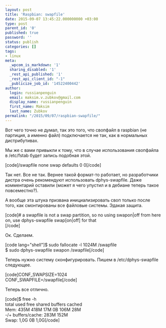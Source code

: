 ```yaml
---
layout: post
title: 'Raspbian: swapfile'
date: 2015-09-07 13:45:22.000000000 +03:00
type: post
parent_id: '0'
published: true
password: ''
status: publish
categories: []
tags:
- linux
meta:
  _wpcom_is_markdown: '1'
  sharing_disabled: '1'
  _rest_api_published: '1'
  _rest_api_client_id: "-1"
  _publicize_job_id: '14522400442'
author:
  login: russianpenguin
  email: maksim.v.zubkov@gmail.com
  display_name: russianpenguin
  first_name: Maksim
  last_name: Zubkov
permalink: "/2015/09/07/raspbian-swapfile/"
---
```

Вот чего точно не думал, так это того, что свопфайл в raspbian (не партиция, а именно файл) подключается не так, как в нормальных дистрибутивах.

Мы же с вами привыкли к тому, что в случае использования свопфайла в /etc/fstab будет запись подобная этой.

[code]/swapfile none swap defaults 0 0[/code]

Так нет. Все не так. Вернее такой формат-то работает, но разработчики дистра очень рекомендуют использовать dphys-swapfile. Даже комментарий оставили (может я чего упустил и в дебиане теперь такое повсеместно?).

А вообще эта штука призвана инициализировать своп только после того, как смонтированы все файловые системы. Эдакая защита.

[code]# a swapfile is not a swap partition, so no using swapon|off from here on, use dphys-swapfile swap[on|off] for that  
[/code]

Ок. Сделаем.

[code lang="shell"]$ sudo fallocate -l 1024M /swapfile  
$ sudo dphys-swapfile swapon /swapfile[/code]

Теперь нужно систему сконфигурировать. Пишем в /etc/dphys-swapfile следующее.

[code]CONF\_SWAPSIZE=1024  
CONF\_SWAPFILE=/swapfile[/code]

Теперь все отлично.

[code]$ free -h  
 total used free shared buffers cached  
Mem: 435M 418M 17M 0B 106M 28M  
-/+ buffers/cache: 283M 152M  
Swap: 1,0G 0B 1,0G[/code]

